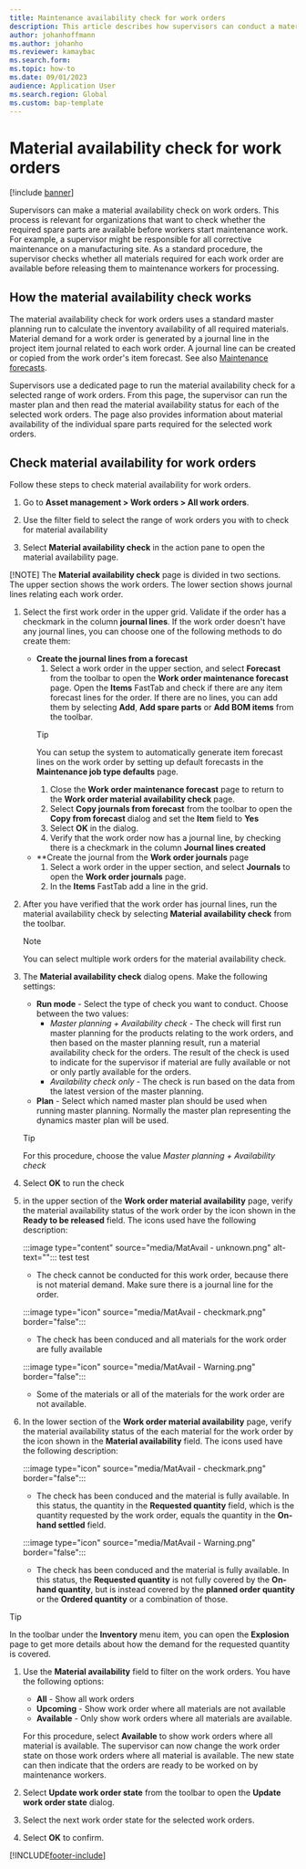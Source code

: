 ```yaml
---
title: Maintenance availability check for work orders
description: This article describes how supervisors can conduct a material availability check on maintenance work orders.
author: johanhoffmann
ms.author: johanho
ms.reviewer: kamaybac
ms.search.form:
ms.topic: how-to
ms.date: 09/01/2023
audience: Application User
ms.search.region: Global
ms.custom: bap-template
---
```


# Material availability check for work orders

[!include [banner](../../includes/banner.md)]

Supervisors can make a material availability check on work orders. This process is relevant for organizations that want to check whether the required spare parts are available before workers start maintenance work. For example, a supervisor might be responsible for all corrective maintenance on a manufacturing site. As a standard procedure, the supervisor checks whether all materials required for each work order are available before releasing them to maintenance workers for processing.

## How the material availability check works

The material availability check for work orders uses a standard master planning run to calculate the inventory availability of all required materials. Material demand for a work order is generated by a journal line in the project item journal related to each work order. A journal line can be created or copied from the work order's item forecast. See also [Maintenance forecasts](maintenance-forecasts.md).

Supervisors use a dedicated page to run the material availability check for a selected range of work orders. From this page, the supervisor can run the master plan and then read the material availability status for each of the selected work orders. The page also provides information about material availability of the individual spare parts required for the selected work orders.

## Check material availability for work orders

Follow these steps to check material availability for work orders.

1. Go to **Asset management \> Work orders \> All work orders**.

1. Use the filter field to select the range of work orders you with to check for material availability

1. Select **Material availability check** in the action pane to open the material availability page.

[!NOTE] The **Material availability check** page is divided in two sections. The upper section shows the work orders. The lower section shows journal lines relating each work order. 

1. Select the first work order in the upper grid. Validate if the order has a checkmark in the column **journal lines**. If the work order doesn't have any journal lines, you can choose one of the following methods to do create them:
 
    - **Create the journal lines from a forecast**
        1. Select a work order in the upper section, and select **Forecast** from the toolbar to open the **Work order maintenance forecast** page. Open the **Items** FastTab and check if there are any item forecast lines for the order. If there are no lines, you can add them by selecting **Add**, **Add spare parts** or **Add BOM items** from the toolbar.
        > [!TIP] 
        > You can setup the system to automatically generate item forecast lines on the work order by setting up default forecasts in the **Maintenance job type defaults** page.
        1. Close the **Work order maintenance forecast** page to return to the **Work order material availability check** page.
        1. Select **Copy journals from forecast** from the toolbar to open the **Copy from forecast** dialog and set the **Item** field to **Yes**
        1. Select **OK** in the dialog.
        1. Verify that the work order now has a journal line, by checking there is a checkmark in the column **Journal lines created**
    - **Create the journal from the **Work order journals** page
        1. Select a work order in the upper section, and select **Journals** to open the **Work order journals** page. 
        1. In the **Items** FastTab add a line in the grid.

1. After you have verified that the work order has journal lines, run the material availability check by selecting **Material availability check** from the toolbar.

    > [!NOTE]
    > You can select multiple work orders for the material availability check.

1. The **Material availability check** dialog opens. Make the following settings:

    - **Run mode** - Select the type of check you want to conduct. Choose between the two values:
        - *Master planning + Availability check* - The check will first run master planning for the products relating to the work orders, and then based on the master planning result, run a material availability check for the orders. The result of the check is used to indicate for the supervisor if material are fully available or not or only partly available for the orders. 
        - *Availability check only* - The check is run based on the data from the latest version of the master planning.
    - **Plan** - Select which named master plan should be used when running master planning. Normally the master plan representing the dynamics master plan will be used.

    > [!TIP] 
    > For this procedure, choose the value *Master planning + Availability check*

1. Select **OK** to run the check

1. in the upper section of the **Work order material availability** page, verify the material availability status of the work order by the icon shown in the **Ready to be released** field. The icons used have the following description:

    :::image type="content" source="media/MatAvail - unknown.png" alt-text=""::: test test
    - The check cannot be conducted for this work order, because there is not material demand. Make sure there is a journal line for the order.

    :::image type="icon" source="media/MatAvail - checkmark.png" border="false":::
    - The check has been conduced and all materials for the work order are fully available
    
    :::image type="icon" source="media/MatAvail - Warning.png" border="false":::
    - Some of the materials or all of the materials for the work order are not available. 

1. In the lower section of the **Work order material availability** page, verify the material availability status of the each material for the work order by the icon shown in the **Material availability** field. The icons used have the following description:

    :::image type="icon" source="media/MatAvail - checkmark.png" border="false":::
    - The check has been conduced and the material is fully available. In this status, the quantity in the **Requested quantity** field, which is the quantity requested by the work order, equals the quantity in the **On-hand settled** field.  
    
    :::image type="icon" source="media/MatAvail - Warning.png" border="false":::
    - The check has been conduced and the material is fully available. In this status, the **Requested quantity** is not fully covered by the **On-hand quantity**, but is instead covered by the **planned order quantity** or the **Ordered quantity** or a combination of those. 

>[!TIP]
>In the toolbar under the **Inventory** menu item, you can open the **Explosion** page to get more details about how the demand for the requested quantity is covered.

1. Use the **Material availability** field to filter on the work orders. You have the following options:
    - **All** - Show all work orders
    - **Upcoming** - Show work order where all materials are not available
    - **Available** - Only show work orders where all materials are available.

    For this procedure, select **Available** to show work orders where all material is available. The supervisor can now change the work order state on those work orders where all material is available. The new state can then indicate that the orders are ready to be worked on by maintenance workers.

1. Select **Update work order state** from the toolbar to open the **Update work order state** dialog. 
1. Select the next work order state for the selected work orders.
1. Select **OK** to confirm.


[!INCLUDE[footer-include](../../../includes/footer-banner.md)]